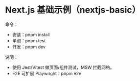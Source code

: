 # Next.js 基础示例（nextjs-basic）

命令：
- 安装：pnpm install
- 单测：pnpm test
- 开发：pnpm dev

说明：
- 使用 Jest/Vitest 做页面/组件测试，MSW 拦截网络。
- E2E 可扩展 Playwright：pnpm e2e